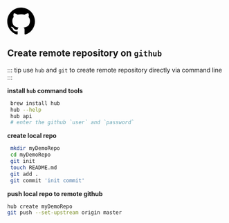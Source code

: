 <svg class="octicon octicon-mark-github v-align-middle" height="64" viewBox="0 0 16 16" version="1.1" width="64" aria-hidden="true"><path fill-rule="evenodd" d="M8 0C3.58 0 0 3.58 0 8c0 3.54 2.29 6.53 5.47 7.59.4.07.55-.17.55-.38 0-.19-.01-.82-.01-1.49-2.01.37-2.53-.49-2.69-.94-.09-.23-.48-.94-.82-1.13-.28-.15-.68-.52-.01-.53.63-.01 1.08.58 1.23.82.72 1.21 1.87.87 2.33.66.07-.52.28-.87.51-1.07-1.78-.2-3.64-.89-3.64-3.95 0-.87.31-1.59.82-2.15-.08-.2-.36-1.02.08-2.12 0 0 .67-.21 2.2.82.64-.18 1.32-.27 2-.27.68 0 1.36.09 2 .27 1.53-1.04 2.2-.82 2.2-.82.44 1.1.16 1.92.08 2.12.51.56.82 1.27.82 2.15 0 3.07-1.87 3.75-3.65 3.95.29.25.54.73.54 1.48 0 1.07-.01 1.93-.01 2.2 0 .21.15.46.55.38A8.013 8.013 0 0 0 16 8c0-4.42-3.58-8-8-8z"></path></svg>

## Create remote repository on `github`

::: tip
use `hub` and `git` to create remote repository directly via command line
:::

**install `hub` command tools**

```bash
 brew install hub
 hub --help
 hub api
 # enter the github `user` and `password`
```

**create local repo**

```bash
 mkdir myDemoRepo
 cd myDemoRepo
 git init
 touch README.md
 git add .
 git commit 'init commit'
```

**push local repo to remote github**

```bash
hub create myDemoRepo
git push --set-upstream origin master
```

